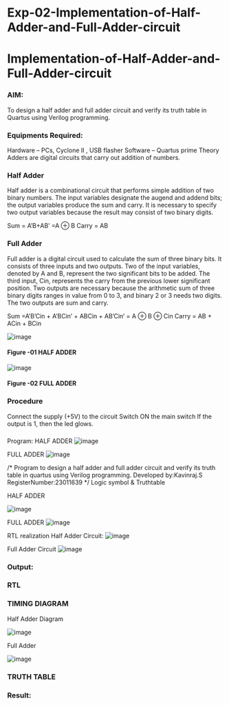 # Exp-02-Implementation-of-Half-Adder-and-Full-Adder-circuit

# Implementation-of-Half-Adder-and-Full-Adder-circuit
### AIM:
To design a half adder and full adder circuit and verify its truth table in Quartus using Verilog programming.

### Equipments Required:
Hardware – PCs, Cyclone II , USB flasher
Software – Quartus prime
Theory
Adders are digital circuits that carry out addition of numbers.

### Half Adder
Half adder is a combinational circuit that performs simple addition of two binary numbers. The input variables designate the augend and addend bits; the output variables produce the sum and carry. It is necessary to specify two output variables because the result may consist of two binary digits.

Sum = A’B+AB’ =A ⊕ B Carry = AB

### Full Adder
Full adder is a digital circuit used to calculate the sum of three binary bits. It consists of three inputs and two outputs. Two of the input variables, denoted by A and B, represent the two significant bits to be added. The third input, Cin, represents the carry from the previous lower significant position. Two outputs are necessary because the arithmetic sum of three binary digits ranges in value from 0 to 3, and binary 2 or 3 needs two digits. The two outputs are sum and carry.

Sum =A’B’Cin + A’BCin’ + ABCin + AB’Cin’ = A ⊕ B ⊕ Cin Carry = AB + ACin + BCin

 ![image](https://user-images.githubusercontent.com/36288975/163552156-a13e5a56-c638-4110-97d9-8896907c8d25.png)

#### Figure -01 HALF ADDER 



![image](https://user-images.githubusercontent.com/36288975/163552057-b3547877-6d07-45b4-b7e0-bcfebfad9e1d.png)

#### Figure -02 FULL ADDER 

### Procedure

Connect the supply (+5V) to the circuit
Switch ON the main switch
If the output is 1, then the led glows.
### 
Program:
HALF ADDER
 ![image](https://github.com/ROLEX2616/Exp-02-Implementation-of-Half-Adder-and-Full-Adder-circuit/assets/149988469/4699e57c-1b75-45b5-af9c-2c0a57b01eff)

 FULL ADDER
 ![image](https://github.com/ROLEX2616/Exp-02-Implementation-of-Half-Adder-and-Full-Adder-circuit/assets/149988469/4af47174-ae41-4845-bddc-6d77d93cf17c)



/*
Program to design a half adder and full adder circuit and verify its truth table in quartus using Verilog programming.
Developed by:Kavinraj.S
RegisterNumber:23011639
*/
Logic symbol & Truthtable

HALF ADDER

![image](https://github.com/ROLEX2616/Exp-02-Implementation-of-Half-Adder-and-Full-Adder-circuit/assets/149988469/58d6282f-72d1-4d8d-a330-6340d3832b12)

FULL ADDER
![image](https://github.com/ROLEX2616/Exp-02-Implementation-of-Half-Adder-and-Full-Adder-circuit/assets/149988469/3ac0216f-7bc6-4db4-8cae-9a5deceb2d0d)

RTL realization
Half Adder Circuit:
![image](https://github.com/ROLEX2616/Exp-02-Implementation-of-Half-Adder-and-Full-Adder-circuit/assets/149988469/904e8553-4f58-4bd2-97d7-002901622440)


Full Adder Circuit
![image](https://github.com/ROLEX2616/Exp-02-Implementation-of-Half-Adder-and-Full-Adder-circuit/assets/149988469/e51e77b3-820f-45e0-ad70-78be38ff6d17)




### Output:

### RTL
### TIMING DIAGRAM
Half Adder Diagram

![image](https://github.com/ROLEX2616/Exp-02-Implementation-of-Half-Adder-and-Full-Adder-circuit/assets/149988469/50e6d8b7-e18b-4d9f-a9f3-75b4b792de7f)

Full Adder

![image](https://github.com/ROLEX2616/Exp-02-Implementation-of-Half-Adder-and-Full-Adder-circuit/assets/149988469/e1a61d8e-e433-4ef6-aaef-3876661f76b3)





### TRUTH TABLE 

### Result:
